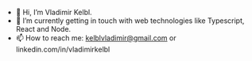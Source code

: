 - 👋 Hi, I’m Vladimir Kelbl.
- 🌱 I’m currently getting in touch with web technologies like Typescript, React and Node.
- 📫 How to reach me: kelblvladimir@gmail.com or linkedin.com/in/vladimirkelbl

<!---
vladimirkelbl/vladimirkelbl is a ✨ special ✨ repository because its `README.md` (this file) appears on your GitHub profile.
You can click the Preview link to take a look at your changes.
--->
